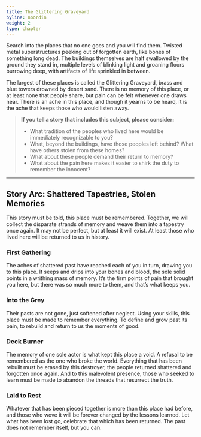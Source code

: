 ```yaml
---
title: The Glittering Graveyard
byline: noordin
weight: 2
type: chapter
---
```


Search into the places that no one goes and you will find them. Twisted metal superstructures peeking out of forgotten earth, like bones of something long dead. The buildings themselves are half swallowed by the ground they stand in, multiple levels of blinking light and groaning floors burrowing deep, with artifacts of life sprinkled in between.

The largest of these places is called the Glittering Graveyard, brass and blue towers drowned by desert sand. There is no memory of this place, or at least none that people share, but pain can be felt whenever one draws near. There is an ache in this place, and though it yearns to be heard, it is the ache that keeps those who would listen away.

> **If you tell a story that includes this subject, please consider:**
> - What tradition of the peoples who lived here would be immediately recognizable to you?
> - What, beyond the buildings, have those peoples left behind? What have others stolen from these homes?
> - What about these people demand their return to memory?
> - What about the pain here makes it easier to shirk the duty to remember the innocent?

***

## Story Arc: Shattered Tapestries, Stolen Memories
This story must be told, this place must be remembered. Together, we will collect the disparate strands of memory and weave them into a tapestry once again. It may not be perfect, but at least it will exist. At least those who lived here will be returned to us in history.

### First Gathering
The aches of shattered past have reached each of you in turn, drawing you to this place. It seeps and drips into your bones and blood, the sole solid points in a writhing mass of memory. It’s the firm points of pain that brought you here, but there was so much more to them, and that’s what keeps you.

### Into the Grey
Their pasts are not gone, just softened after neglect. Using your skills, this place must be made to remember everything. To define and grow past its pain, to rebuild and return to us the moments of good.

### Deck Burner
The memory of one sole actor is what kept this place a void. A refusal to be remembered as the one who broke the world. Everything that has been rebuilt must be erased by this destroyer, the people returned shattered and forgotten once again. And to this malevolent presence, those who seeked to learn must be made to abandon the threads that resurrect the truth.

### Laid to Rest
Whatever that has been pieced together is more than this place had before, and those who wove it will be forever changed by the lessons learned.  Let what has been lost go, celebrate that which has been returned. The past does not remember itself, but you can.
